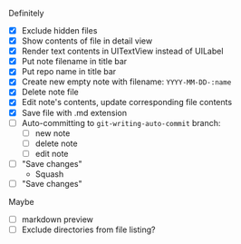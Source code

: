 Definitely
- [x] Exclude hidden files
- [x] Show contents of file in detail view
- [x] Render text contents in UITextView instead of UILabel
- [x] Put note filename in title bar
- [x] Put repo name in title bar
- [x] Create new empty note with filename: `YYYY-MM-DD-:name`
- [x] Delete note file
- [x] Edit note's contents, update corresponding file contents
- [x] Save file with .md extension
- [ ] Auto-committing to `git-writing-auto-commit` branch:
  - [ ] new note
  - [ ] delete note
  - [ ] edit note
- [ ] "Save changes"
  - Squash 
- [ ] "Save changes"

Maybe
- [ ] markdown preview
- [ ] Exclude directories from file listing?
